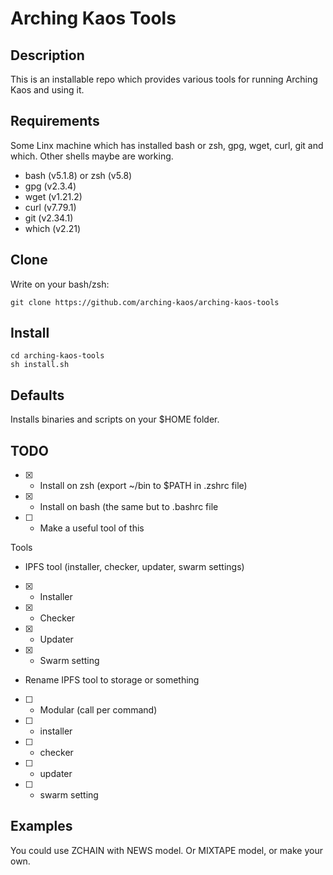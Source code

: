 Arching Kaos Tools
==================

Description
-----------

This is an installable repo which provides various tools for running Arching Kaos and using it.

Requirements
------------
Some Linx machine which has installed bash or zsh, gpg, wget, curl, git and which.
Other shells maybe are working.

- bash (v5.1.8) or zsh (v5.8)
- gpg (v2.3.4)
- wget (v1.21.2)
- curl (v7.79.1)
- git (v2.34.1)
- which (v2.21)

Clone
-----

Write on your bash/zsh:
```
git clone https://github.com/arching-kaos/arching-kaos-tools
```

Install
-------
```
cd arching-kaos-tools
sh install.sh
```
Defaults
--------

Installs binaries and scripts on your $HOME folder.

TODO
----

 - [x] - Install on zsh (export ~/bin to $PATH in .zshrc file)
 - [x] - Install on bash (the same but to .bashrc file
 - [ ] - Make a useful tool of this

Tools

- IPFS tool (installer, checker, updater, swarm settings)
 - [x] - Installer
 - [x] - Checker
 - [x] - Updater
 - [x] - Swarm setting

- Rename IPFS tool to storage or something
 - [ ] - Modular (call per command)
 - [ ] - installer
 - [ ] - checker
 - [ ] - updater
 - [ ] - swarm setting

Examples
--------

You could use ZCHAIN with NEWS model. Or MIXTAPE model, or make your own.
